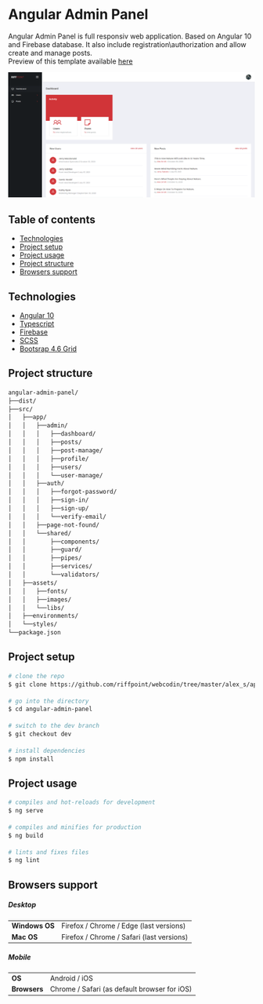 # Angular Admin Panel

Angular Admin Panel is full responsiv web application. Based on Angular 10 and Firebase database. It also include registration\authorization and allow create and manage posts.\
Preview of this template available [here](http://slicing.qs-demo.com/angular-admin/)

![Angular Admin Panel](./src/assets/images/site/screenshot.png)

## Table of contents

* [Technologies](#technologies)
* [Project setup](#project-setup)
* [Project usage](#project-usage)
* [Project structure](#project-structure)
* [Browsers support](#browsers-support)

## Technologies

* [Angular 10](https://v10.angular.io/docs)
* [Typescript](https://www.typescriptlang.org/)
* [Firebase](https://firebase.google.com/)
* [SCSS](https://sass-lang.com/)
* [Bootsrap 4.6 Grid](https://getbootstrap.com/docs/4.6/getting-started/introduction/)

## Project structure 

``` bash 
angular-admin-panel/
├──dist/
├──src/
│   ├──app/
│   │   ├──admin/
│   │   │   ├──dashboard/
│   │   │   ├──posts/
│   │   │   ├──post-manage/
│   │   │   ├──profile/
│   │   │   ├──users/
│   │   │   └──user-manage/
│   │   ├──auth/
│   │   │   ├──forgot-password/
│   │   │   ├──sign-in/
│   │   │   ├──sign-up/
│   │   │   └──verify-email/
│   │   ├──page-not-found/
│   │   └──shared/
│   │       ├──components/
│   │       ├──guard/
│   │       ├──pipes/
│   │       ├──services/
│   │       └──validators/
│   ├──assets/
│   │   ├──fonts/
│   │   ├──images/
│   │   └──libs/
│   ├──environments/
│   └──styles/
└──package.json
```

## Project setup

``` bash
# clone the repo
$ git clone https://github.com/riffpoint/webcodin/tree/master/alex_s/ap-angular

# go into the directory
$ cd angular-admin-panel

# switch to the dev branch
$ git checkout dev

# install dependencies
$ npm install
```

## Project usage

``` bash
# compiles and hot-reloads for development
$ ng serve

# compiles and minifies for production
$ ng build

# lints and fixes files
$ ng lint
```

## Browsers support

##### Desktop
<table>
  <tbody>
    <tr>
      <td><b>Windows OS</b></td>
      <td>Firefox / Chrome / Edge (last versions)</td>
    </tr>
    <tr>
      <td><b>Mac OS</b></td>
      <td>Firefox / Chrome / Safari (last versions)</td>
    </tr>
  </tbody>
</table>

##### Mobile
<table>
  <tbody>
    <tr>
      <td><b>OS</b></td>
      <td>Android / iOS</td>
    </tr>
    <tr>
      <td><b>Browsers</b></td>
      <td>Chrome / Safari (as default browser for iOS)</td>
    </tr>
  </tbody>
</table>
